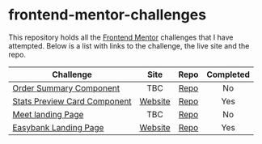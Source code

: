 # frontend-mentor-challenges

This repository holds all the [Frontend Mentor](https://www.frontendmentor.io) challenges that I have attempted. Below is a list with links to the challenge, the live site and the repo.

| Challenge     | Site        | Repo  | Completed |
| ------------- |:-----:| :--:| :---: |
| [Order Summary Component](https://www.frontendmentor.io/challenges/order-summary-component-QlPmajDUj)      | TBC | [Repo](https://github.com/HaylzRandom/frontend-mentor-challenges/tree/main/order-summary-component-main) | No |
| [Stats Preview Card Component](https://www.frontendmentor.io/challenges/stats-preview-card-component-8JqbgoU62)     | [Website](https://haylzrandom.github.io/frontend-mentor-challenges/stats-preview-card-component/index.html)     |   [Repo](https://github.com/HaylzRandom/frontend-mentor-challenges/tree/main/stats-preview-card-component) | Yes |
| [Meet landing Page](https://www.frontendmentor.io/challenges/meet-landing-page-rbTDS6OUR) | TBC  | [Repo](https://github.com/HaylzRandom/frontend-mentor-challenges/tree/main/meet-landing-page) | No |
| [Easybank Landing Page](https://www.frontendmentor.io/challenges/easybank-landing-page-WaUhkoDN) | [Website](https://haylzrandom.github.io/frontend-mentor-challenges/easybank-landingpage/dist/index.html)  | [Repo](https://github.com/HaylzRandom/frontend-mentor-challenges/tree/main/easybank-landingpage) | Yes |


